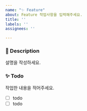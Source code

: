 ```yaml
---
name: "✨ Feature"
about: Feature 작업사항을 입력해주세요.
title: ''
labels: ''
assignees: ''

---
```


### 👀 Description
설명을 작성하세요.

### ✨ Todo
작업한 내용을 적어주세요.
- [ ] todo
- [ ] todo
